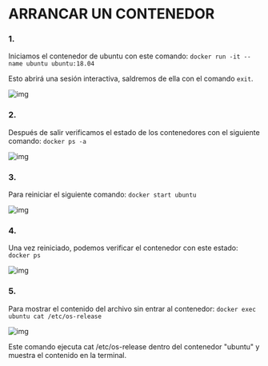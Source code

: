 # ARRANCAR UN CONTENEDOR
### 1.
Iniciamos el contenedor de ubuntu con este comando:
`docker run -it --name ubuntu ubuntu:18.04`

Esto abrirá una sesión interactiva, saldremos de ella con el comando `exit`.

![img]()

### 2.
Después de salir verificamos el estado de los contenedores con el siguiente comando:
`docker ps -a`

![img]()

### 3.
Para reiniciar el siguiente comando:
`docker start ubuntu`

![img]()

### 4.
Una vez reiniciado, podemos verificar el contenedor con este estado:
`docker ps`

![img]()

### 5.
Para mostrar el contenido del archivo sin entrar al contenedor:
`docker exec ubuntu cat /etc/os-release`

![img]()

Este comando ejecuta cat /etc/os-release dentro del contenedor "ubuntu" y muestra el contenido en la terminal.